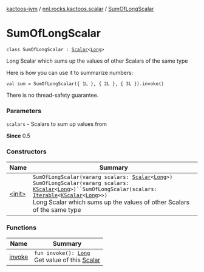 [kactoos-jvm](../../index.md) / [nnl.rocks.kactoos.scalar](../index.md) / [SumOfLongScalar](./index.md)

# SumOfLongScalar

`class SumOfLongScalar : `[`Scalar`](../../nnl.rocks.kactoos/-scalar/index.md)`<`[`Long`](https://kotlinlang.org/api/latest/jvm/stdlib/kotlin/-long/index.html)`>`

Long Scalar which sums up the values of other Scalars of the same type

Here is how you can use it to summarize numbers:

`val sum = SumOfLongScalar({ 1L }, { 2L }, { 3L }).invoke()`

There is no thread-safety guarantee.

### Parameters

`scalars` - Scalars to sum up values from

**Since**
0.5

### Constructors

| Name | Summary |
|---|---|
| [&lt;init&gt;](-init-.md) | `SumOfLongScalar(vararg scalars: `[`Scalar`](../../nnl.rocks.kactoos/-scalar/index.md)`<`[`Long`](https://kotlinlang.org/api/latest/jvm/stdlib/kotlin/-long/index.html)`>)`<br>`SumOfLongScalar(vararg scalars: `[`KScalar`](../../nnl.rocks.kactoos/-k-scalar.md)`<`[`Long`](https://kotlinlang.org/api/latest/jvm/stdlib/kotlin/-long/index.html)`>)``SumOfLongScalar(scalars: `[`Iterable`](https://kotlinlang.org/api/latest/jvm/stdlib/kotlin.collections/-iterable/index.html)`<`[`KScalar`](../../nnl.rocks.kactoos/-k-scalar.md)`<`[`Long`](https://kotlinlang.org/api/latest/jvm/stdlib/kotlin/-long/index.html)`>>)`<br>Long Scalar which sums up the values of other Scalars of the same type |

### Functions

| Name | Summary |
|---|---|
| [invoke](invoke.md) | `fun invoke(): `[`Long`](https://kotlinlang.org/api/latest/jvm/stdlib/kotlin/-long/index.html)<br>Get value of this [Scalar](../../nnl.rocks.kactoos/-scalar/index.md) |
